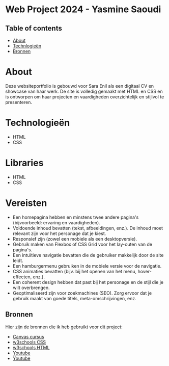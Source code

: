 # Web Project 2024 - Yasmine Saoudi




## Table of contents

- [About](https://github.com/nouriye/Programming-project-groep-15/tree/main?tab=readme-ov-file#about)
- [Technlogieën](https://github.com/nouriye/Programming-project-groep-15/tree/main?tab=readme-ov-file#technologie%C3%ABn)
- [Bronnen](https://github.com/nouriye/Programming-project-groep-15/tree/main?tab=readme-ov-file#bronnen)









# About

Deze websiteportfolio is gebouwd voor Sara Enil als een digitaal CV en showcase van haar werk. De site is volledig gemaakt met HTML en CSS en is ontworpen om haar projecten en vaardigheden overzichtelijk en stijlvol te presenteren.



# Technologieën 
- HTML
- CSS
  
# Libraries
- HTML
- CSS

# Vereisten

- Een homepagina hebben en minstens twee andere pagina's (bijvoorbeeld: ervaring en vaardigheden).
- Voldoende inhoud bevatten (tekst, afbeeldingen, enz.). De inhoud moet relevant zijn voor het personage dat je kiest.
- Responsief zijn (zowel een mobiele als een desktopversie).
- Gebruik maken van Flexbox of CSS Grid voor het lay-outen van de pagina's.
- Een intuïtieve navigatie bevatten die de gebruiker makkelijk door de site leidt.
- Een hamburgermenu gebruiken in de mobiele versie voor de navigatie.
- CSS animaties bevatten (bijv. bij het openen van het menu, hover-effecten, enz.).
- Een coherent design hebben dat past bij het personage en de stijl die je wilt overbrengen.
- Geoptimaliseerd zijn voor zoekmachines (SEO). Zorg ervoor dat je gebruik maakt van goede titels, meta-omschrijvingen, enz.




       
   
   

## Bronnen 

Hier zijn de bronnen die ik heb gebruikt voor dit project:

- [Canvas cursus](https://canvas.ehb.be/courses/39010)
- [w3schools CSS](https://www.w3schools.com/css/)
- [w3schools HTML](https://www.w3schools.com/html/default.asp)
- [Youtube](https://youtu.be/ldwlOzRvYOU?si=wZ0nODCXxmN-8Z-G)
- [Youtube](https://www.youtube.com/watch?v=oYRda7UtuhA)


   
